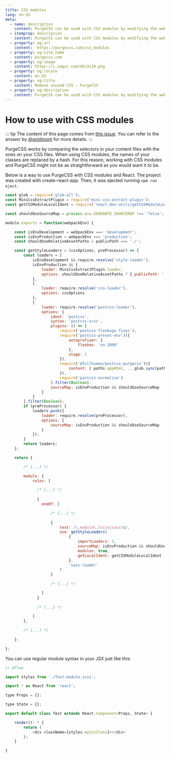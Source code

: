 ```yaml
---
title: CSS modules
lang: en-US
meta:
  - name: description
    content: PurgeCSS can be used with CSS modules by modifying the webpack configuration.
  - itemprop: description
    content: PurgeCSS can be used with CSS modules by modifying the webpack configuration.
  - property: og:url
    content:  https://purgecss.com/css_modules
  - property: og:site_name
    content: purgecss.com
  - property: og:image
    content: https://i.imgur.com/UEiUiJ0.png
  - property: og:locale
    content: en_US
  - property: og:title
    content: Remove unused CSS - PurgeCSS
  - property: og:description
    content: PurgeCSS can be used with CSS modules by modifying the webpack configuration.
---
```


# How to use with CSS modules

::: tip
The content of this page comes from [this issue](https://github.com/FullHuman/purgecss/issues/163#issuecomment-526607181).
You can refer to the answer by [@goldmont](https://github.com/goldmont) for more details.
:::

PurgeCSS works by comparing the selectors in your content files with the ones on your CSS files. When using CSS modules, the names of your classes are replaced by a hash. For this reason, working with CSS modules and PurgeCSS might not be as straightforward as you would want it to be.

Below is a way to use PurgeCSS with CSS modules and React.
The project was created with create-react-app. Then, it was ejected running `npm run eject`.


```js
const glob = require('glob-all');
const MiniCssExtractPlugin = require('mini-css-extract-plugin');
const getCSSModuleLocalIdent = require('react-dev-utils/getCSSModuleLocalIdent');

const shouldUseSourceMap = process.env.GENERATE_SOURCEMAP !== 'false';

module.exports = function(webpackEnv) {

    const isEnvDevelopment = webpackEnv === 'development';
    const isEnvProduction = webpackEnv === 'production';
    const shouldUseRelativeAssetPaths = publicPath === './';

    const getStyleLoaders = (cssOptions, preProcessor) => {
		const loaders = [
			isEnvDevelopment && require.resolve('style-loader'),
			isEnvProduction && {
				loader: MiniCssExtractPlugin.loader,
				options: shouldUseRelativeAssetPaths ? { publicPath: '../../' } : {}
			},
			{
				loader: require.resolve('css-loader'),
				options: cssOptions
			},
			{
				loader: require.resolve('postcss-loader'),
				options: {
					ident: 'postcss',
					syntax: 'postcss-scss',
					plugins: () => [
						require('postcss-flexbugs-fixes'),
						require('postcss-preset-env')({
							autoprefixer: {
								flexbox: 'no-2009'
							},
							stage: 3
						}),
						require('@fullhuman/postcss-purgecss')({
							content: [ paths.appHtml, ...glob.sync(path.join(paths.appSrc, '/**/*.{js,jsx}'), { nodir: true }) ],
						}),
						require('postcss-normalize')
					].filter(Boolean),
					sourceMap: isEnvProduction && shouldUseSourceMap
				}
			}
		].filter(Boolean);
		if (preProcessor) {
			loaders.push({
				loader: require.resolve(preProcessor),
				options: {
					sourceMap: isEnvProduction && shouldUseSourceMap
				}
			});
		}
		return loaders;
	};

    return {

        /* {...} */

        module: {
            rules: [

              /* {...} */
    
              {
                oneOf: [

                    /* {...} */
    
                    {
                        test: /\.module\.(scss|sass)$/,
                        use: getStyleLoaders(
                            {
                                importLoaders: 2,
                                sourceMap: isEnvProduction && shouldUseSourceMap,
                                modules: true,
                                getLocalIdent: getCSSModuleLocalIdent
                            },
                            'sass-loader'
                        )
                    }
    
                    /* {...} */

                ]
              }
    
              /* {...} */

            ]
        },

        /* {...} */
        
    };

};
```

You can use regular module syntax in your JSX just like this:

```js
// @flow

import styles from './Test.module.scss';

import * as React from 'react';

type Props = {};

type State = {};

export default class Test extends React.Component<Props, State> {

	render(): * {
		return (
			<div className={styles.myCssClass}></div>
		);
	}

}
```